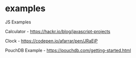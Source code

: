 # examples
JS Examples

Calculator - https://hackr.io/blog/javascript-projects


Clock - https://codepen.io/afarrar/pen/JRaEjP


PouchDB Example - https://pouchdb.com/getting-started.html
